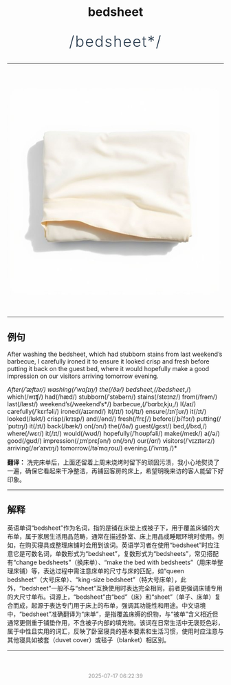 <div align="center">

# bedsheet

<div style="margin: 30px 0;">
<h1 style="font-size: 2.5em; font-weight: 300; letter-spacing: 2px; margin: 0; color: #2c3e50;">
/bedsheet*/
</h1>
</div>

</div>

---

<div align="center" style="margin: 40px 0;">

![bedsheet](images/bedsheet.png)

</div>

---

## 例句

After washing the bedsheet, which had stubborn stains from last weekend’s barbecue, I carefully ironed it to ensure it looked crisp and fresh before putting it back on the guest bed, where it would hopefully make a good impression on our visitors arriving tomorrow evening.

*After(/ˈæftər/) washing(/ˈwɑʃɪŋ/) the(/ðə/) bedsheet,(/bedsheet*,/) which(/wɪʧ/) had(/hæd/) stubborn(/ˈstəbərn/) stains(/steɪnz/) from(/frəm/) last(/læst/) weekend’s(/weekend’s*/) barbecue,(/ˈbɑrbɪˌkju,/) I(/aɪ/) carefully(/ˈkɛrfəli/) ironed(/aɪərnd/) it(/ɪt/) to(/tɪ/) ensure(/ɪnˈʃʊr/) it(/ɪt/) looked(/lʊkt/) crisp(/krɪsp/) and(/ənd/) fresh(/frɛʃ/) before(/ˌbiˈfɔr/) putting(/ˈpʊtɪŋ/) it(/ɪt/) back(/bæk/) on(/ɔn/) the(/ðə/) guest(/gɛst/) bed,(/bɛd,/) where(/wɛr/) it(/ɪt/) would(/wʊd/) hopefully(/ˈhoʊpfəli/) make(/meɪk/) a(/ə/) good(/gʊd/) impression(/ˌɪmˈprɛʃən/) on(/ɔn/) our(/ɑr/) visitors(/ˈvɪzɪtərz/) arriving(/ərˈaɪvɪŋ/) tomorrow(/təˈmɑˌroʊ/) evening.(/ˈivnɪŋ./)*

**翻译：** 洗完床单后，上面还留着上周末烧烤时留下的顽固污渍，我小心地熨烫了一遍，确保它看起来干净整洁，再铺回客房的床上，希望明晚来访的客人能留下好印象。

---

## 解释

英语单词“bedsheet”作为名词，指的是铺在床垫上或被子下，用于覆盖床铺的大布单，属于家居生活用品范畴，通常在描述卧室、床上用品或睡眠环境时使用。例如，在购买寝具或整理床铺时会用到该词。英语学习者在使用“bedsheet”时应注意它是可数名词，单数形式为“bedsheet”，复数形式为“bedsheets”，常见搭配有“change bedsheets”（换床单）、“make the bed with bedsheets”（用床单整理床铺）等，表达过程中需注意床单的尺寸与床的匹配，如“queen bedsheet”（大号床单）、“king-size bedsheet”（特大号床单），此外，“bedsheet”一般不与“sheet”互换使用时表达完全相同，前者更强调床铺专用的大尺寸单布。词源上，“bedsheet”由“bed”（床）和“sheet”（单子、床单）复合而成，起源于表达专门用于床上的布单，强调其功能性和用途。中文语境中，“bedsheet”准确翻译为“床单”，是指覆盖床褥的织物，与“被单”含义相近但通常更侧重于铺垫作用，不含被子内部的填充物。该词在日常生活中无褒贬色彩，属于中性且实用的词汇，反映了卧室寝具的基本要素和生活习惯，使用时应注意与其他寝具如被套（duvet cover）或毯子（blanket）相区别。


---

<div align="center" style="margin-top: 50px;">
<small style="color: #999; font-size: 0.9em;">2025-07-17 06:22:39</small>
</div>
